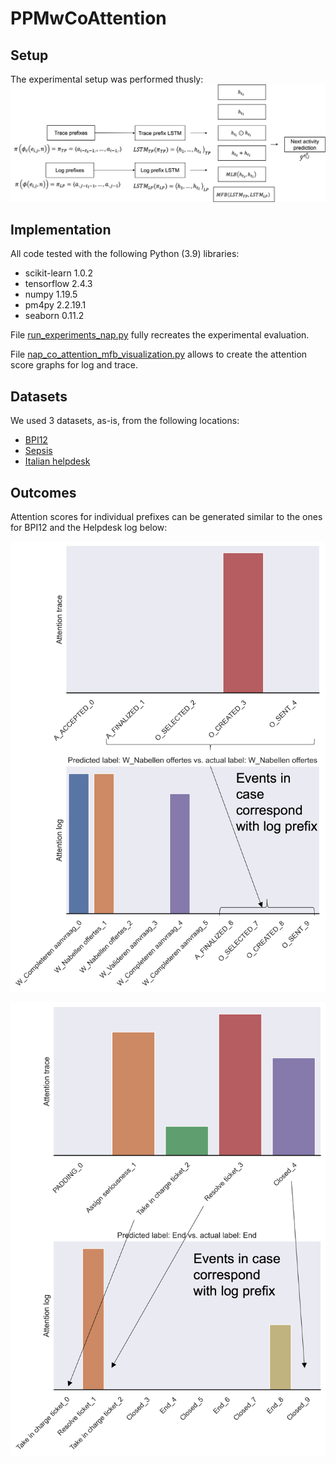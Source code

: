 # PPMwCoAttention

## Setup
The experimental setup was performed thusly:
![Experimental setup](https://github.com/JohannesDeSmedt/PPMwCoAttention/blob/main/img/Overview.png)

## Implementation
All code tested with the following Python (3.9) libraries:
- scikit-learn 1.0.2
- tensorflow 2.4.3
- numpy 1.19.5
- pm4py 2.2.19.1
- seaborn 0.11.2

File [run_experiments_nap.py](run_experiments_nap.py) fully recreates the experimental evaluation.

File [nap_co_attention_mfb_visualization.py](nap_co_attention_mfb_visualization.py) allows to create the attention score graphs for log and trace.

## Datasets
We used 3 datasets, as-is, from the following locations:
- [BPI12](https://doi.org/10.4121/uuid:3926db30-f712-4394-aebc-75976070e91f)
- [Sepsis](https://doi.org/10.4121/uuid:915d2bfb-7e84-49ad-a286-dc35f063a460)
- [Italian helpdesk](https://doi.org/10.4121/uuid:0c60edf1-6f83-4e75-9367-4c63b3e9d5bb)

## Outcomes
Attention scores for individual prefixes can be generated similar to the ones for BPI12 and the Helpdesk log below:

![Attention scores single prefix in BPI 12](https://github.com/JohannesDeSmedt/PPMwCoAttention/blob/main/img/Co-attention-bpi12.png)

![Attention scores single prefix in helpdesk log](https://github.com/JohannesDeSmedt/PPMwCoAttention/blob/main/img/Co-attention-helpdesk.png)
